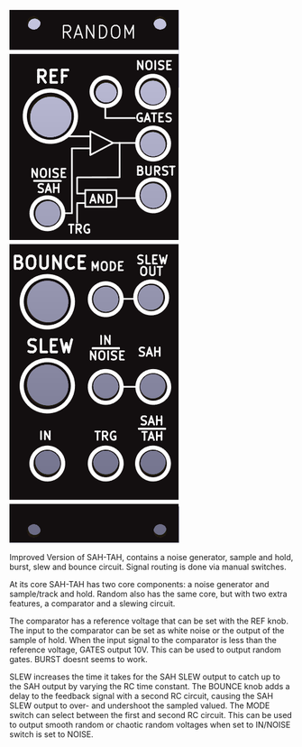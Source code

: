 ![](https://raw.githubusercontent.com/Fihdi/Eurorack/main/RandomSource/Random_Front.png)

Improved Version of SAH-TAH, contains a noise generator, sample and hold, burst, slew and bounce circuit. Signal routing is done via manual switches.  

At its core SAH-TAH has two core components: a noise generator and sample/track and hold. Random also has the same core, but with two extra features, a comparator and a slewing circuit. 

The comparator has a reference voltage that can be set with the REF knob. The input to the comparator can be set as white noise or the output of the sample of hold. When the input signal to the comparator is less than the reference voltage, GATES output 10V. This can be used to output random gates. BURST doesnt seems to work.

SLEW increases the time it takes for the SAH SLEW output to catch up to the SAH output by varying the RC time constant. The BOUNCE knob adds a delay to the feedback signal with a second RC circuit, causing the SAH SLEW output to over- and undershoot the sampled valued. The MODE switch can select between the first and second RC circuit. This can be used to output smooth random or chaotic random voltages when set to IN/NOISE switch is set to NOISE.
